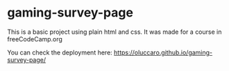 # gaming-survey-page
This is a basic project using plain html and css. It was made for a course in freeCodeCamp.org

You can check the deployment here: https://oluccaro.github.io/gaming-survey-page/
